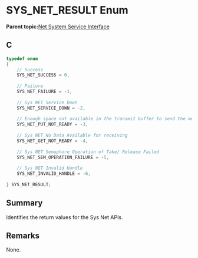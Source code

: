 # SYS\_NET\_RESULT Enum

**Parent topic:**[Net System Service Interface](GUID-010BB62D-452D-4B87-9F43-FDA5BF80F6AF.md)

## C

```c
typedef enum
{
    // Success
    SYS_NET_SUCCESS = 0,
    
    // Failure
    SYS_NET_FAILURE = -1,
    
    // Sys NET Service Down
    SYS_NET_SERVICE_DOWN = -2,
    
    // Enough space not available in the transmit buffer to send the message. Application should try again later
    SYS_NET_PUT_NOT_READY = -3,
    
    // Sys NET No Data Available for receiving
    SYS_NET_GET_NOT_READY = -4,
    
    // Sys NET Semaphore Operation of Take/ Release Failed
    SYS_NET_SEM_OPERATION_FAILURE = -5,
    
    // Sys NET Invalid Handle
    SYS_NET_INVALID_HANDLE = -6,
    
} SYS_NET_RESULT;

```

## Summary

Identifies the return values for the Sys Net APIs.

## Remarks

None.

